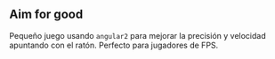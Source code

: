 ## Aim for good

Pequeño juego usando `angular2` para mejorar la precisión y velocidad apuntando con el ratón. Perfecto para jugadores de FPS.
